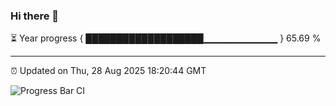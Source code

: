 ### Hi there 👋

⏳ Year progress { ███████████████████▁▁▁▁▁▁▁▁▁▁▁ } 65.69 %

---

⏰ Updated on Thu, 28 Aug 2025 18:20:44 GMT

![Progress Bar CI](https://github.com/liununu/liununu/workflows/Progress%20Bar%20CI/badge.svg)
